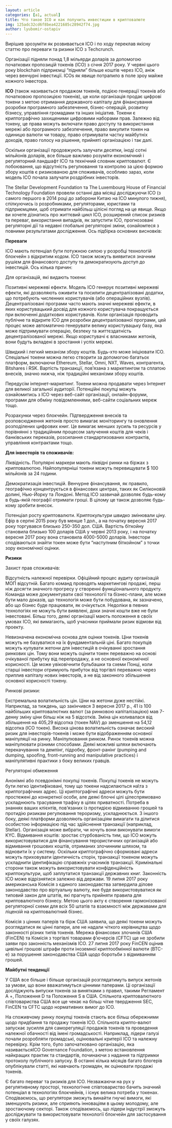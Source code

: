 ```yaml
---
layout: article
categories: [a1, actual]
title: Что такое ICO и как получить инвестиции в криптовалюте
img: 125adc32cd6f8bea4221685c28942f74.jpg
author: lyubomir-ostapiv
---
```

Вирішив зрозуміти як розвивається ICO і по ходу переклав якісну статтю про переваги та ризики ICO з Techcrunch.

Організації підняли понад 1,8 мільярди доларів за допомогою початкових пропозицій токенів (ICO) з січня 2017 року. У червні цього року blockchain підприємці “підняли” більше коштів через ICO, аніж через венчурні інвестиції. ICOs як явище потрапило  в поле зроу майже кожного інвестора.

**ICO** (також називається продажом токенів, подією генерації токенів або початковою пропозицією токенів), це коли організація продає цифрові токени з метою отримання державного капіталу для фінансування розробки програмного забезпечення, бізнес-операцій, розвитку бізнесу, управління громадами та інших ініціатив. Токени є криптографічно захищеними цифровими наборами прав. Залежно від токену, це права можуть включати право доступу та використання мережі або програмного забезпечення, право викупити токен на одиницю валюти чи товару, право отримувати частку майбутніх доходів, право голосу на рішення, прийняті організацією і так далі.

Оскільки організації продовжують залучати десятки, іноді сотні мільйонів доларів, все більше важливо розуміти економічний і регуляторний ландшафт ICO та технічний словник криптовалют. Є побоювання, що відсутність регулювання та контролю за цією формою збору коштів є ризикованою для споживачів, особливо зараз, коли модель ICO почала залучати роздрібних інвесторів.

The Stellar Development Foundation та The Luxembourg House of Financial Technology Foundation провели останні два місяці досліджуючи ICO (з самого першого в 2014 році до заборони Китаю на ICO минулого тижня), спілкуючись із розробниками, регуляторами, юристами та підприємцями, щоб отримати найбільш цілісні погляд на це явище. Якщо ви хочете дізнатись про життєвий цикл ICO, розширений список ризиків та переваг, використання випадків, як запустити ICO, прогнозовані регуляторні дії та недавні глобальні регуляторні зміни, ознайомтеся з повними результатами дослідження. Ось підбірка основних висновків:

**Переваги**

ІСО мають потенціал бути потужною силою у розробці технологій блокчейн з відкритим кодом. ІСО також можуть виявитися значним рушієм для фінансового доступу та демократизують доступ до інвестицій. Ось кілька причин:

Для організацій, які видають токени:

Позитивні мережеві ефекти. Модель ICO генерує позитивні мережеві ефекти, які дозволяють оживити та посилити децентралізовані додатки, що потребують численних користувачів (або операційних вузлів). Децентралізовані програми часто мають значні мережеві ефекти, в яких користувацький досвід для кожного користувача покращується при включенні додаткових користувачів. Коли організація проводить публічне та відкрите ICO для розробки децентралізованої програми, цей процес може автоматично генерувати велику користувацьку базу, яка може підтримувати операцію, безпеку та життєздатність децентралізованої мережі. Якщо користувачі є власниками жетонів, вони будуть вкладені в зростання і успіх мережі.

Швидкий і легкий механізм збору коштів. Будь-хто може ініціювати ICO. Спеціальні токени можна легко створити за допомогою багатьох платформ, включаючи Ethereum, Stellar, Omni, NXT, Waves, контрагента, Bitshares і RSK. Вартість транзакції, пов’язана з маркетингом та сплатою внесків, значно нижча, ніж традиційні механізми збору коштів.

Передусім інтернет-маркетинг. Токени можна продавати через Інтернет для великої загальної аудиторії. Потенційні покупці можуть ознайомитись з ICO через веб-сайт організації, онлайн-форуми, програми для обміну повідомленнями, веб-сайти соціальних мереж тощо.

Розрахунки через блокчейн. Підтвердження внесків та розповсюдження жетонів просто вимагає моніторингу та оновлення розподілених цифрових книг. Це вимагає менших зусиль та ресурсів у порівнянні з традиційним процесом залучення коштів для чеків і банківських переказів, розсилання стандартизованих контрактів, управління контрактами тощо.

**Для інвесторів та споживачів:**

Ліквідність. Популярні маркери мають ліквідні ринки на біржах з криптовалютою. Найпопулярніші токени можуть перевищувати $ 100 мільйонів за 24 години.

Демократизація інвестицій. Венчурне фінансування, як правило, географічно концентрується в фінансових центрах, таких як Силіконовій долині, Нью-Йорку та Лондоні. Метод ICO зазвичай дозволяє будь-кому в будь-якій географії отримати гроші. В цілому це також дозволяє будь-кому зробити внесок.

Потенціал росту криптовалюти. Криптокультури швидко змінювали ціну. Ефір в серпні 2015 року був менше 1 дол., а на початку вересня 2017 року торгувався близько 250-350 дол. США. Вартість біткойну становила близько 100 доларів США у червні 2013 року, і на початку вересня 2017 року вона становила 4000-5000 доларів. Інвестори сподіваються знайти токен може бути “наступним біткойном” з точки зору економічної оцінки.

**Ризики**

Захист прав споживачів:

Відсутність належної перевірки. Офіційний процес аудиту організацій МОП відсутній. Багато команд проводять маркетингові продажі, перш ніж досягти значного прогресу у створенні функціонального продукту. Команда може документувати свої технології та бізнес-плани, але може бути мало доказів, що технологія може бути побудована, як зазначено, або що бізнес буде працювати, як очікується. Недоліки в певних технологіях не можуть бути виявлені, доки значні кошти вже не були інвестовані. Більш того, деякі організації мають положення в своїх умовах ICO, які вимагають, щоб учасники приймали ризик відмови від проекту.

Невизначена економічна основа для оцінки токенів. Ціни токенів можуть не базуватися на їх фундаментальній ціні. Багато покупців можуть купувати жетони для інвестицій в очікуванні зростання ринкових цін. Тому вони можуть оцінити токен переважно на основі очікуваної прибутку від перепродажу, а не основної економічної корисності. Це може увіковічнити бульбашки та схеми Понці, коли старші інвестори отримують прибуток від торгівлі переважно через приплив капіталу нових інвесторів, а не від законного збільшення основної корисності токену.

Ринкові ризики:

Екстремальна волатильність цін. Ціни на жетони дуже нестійкі. Наприклад, за тиждень, що закінчився 3 вересня 2017 р., 41 із 100 найбільших криптовалютних валют (за ринковою капіталізацією) мав 7-денну зміну ціни більш ніж на 5 відсотків. Зміна цін коливалася від збільшення на 405,29 відсотка (токен NAV) до зменшення на 54,12 відсотка (ICO токен). Висока цінова волатильність означає високий ризик для інвесторів-токенів і може бути відображенням основної маніпуляції на ринку.
Маніпулювання ринком. Ринок токенів можна маніпулювати різними способами. Деякі можливі шляхи включають перекачування та демпінг, підробку, фронт-ранінг (pumping and dumping, spoofing, front-running and manipulative practices) і маніпулятивні практики з боку великих гравців.

Регуляторні обмеження

Анонімні або псевдонімні покупці токенів. Покупці токенів не можуть бути легко ідентифіковані, тому що токени надсилаються на\та з криптографічних адрес. Ці криптографічні адреси можуть бути простежені до конкретної особи, але деякі блочні цілі цілеспрямовано ускладнюють трасування трафіку в цілях приватності. Потреба в знаннях ваших клієнтів, пов’язаних із протидією відмиванню грошей та протидію ризикам регулювання тероризму, ускладнюється. З іншого боку, деякі платформи дозволяють організаціям вимагати та ділитися особистою інформацією під час здійснення транзакції (наприклад, Stellar). Організація може вибрати, чи хочуть вони виконувати вимоги KYC.
Відмивання коштів: зростає стурбованість тим, що ІСО можуть використовуватися для фінансування терористичних організацій або відмивання грошових коштів, отриманих злочинним шляхом, та відновити їх у систему. Оскільки криптографічно сформовані адреси можуть приховувати ідентичність сторін, транзакції токеном можуть ускладнити ідентифікацію справжніх учасників транзакції. Кримінальні сторони також можуть використовувати конфіденційність криптокультури, щоб заплутатися транзакції державних книг.
Законність ICO може відрізнятися залежно від держави. 19 липня 2017 року американська Комісія з єдиного законодавства затвердила ділове законодавство про віртуальну валюту, яке буде використовуватися як типовий закон для штатів, які прагнуть прийняти правила для криптовалютного бізнесу. Метою цього акту є створення гармонізованої регуляторної схеми для всіх 50 штатів та взаємності між державами для ліцензій на криптовалютний бізнес.

Комісія з цінних паперів та бірж США заявила, що деякі токени можуть розглядатися як цінні папери, але не надали чіткого керівництва щодо законності різних типів токенів. Мережа фінансових злочинів США (FinCEN) та Комісія з торгівлі товарами ф’ючерсів (CFTC) ще не зробили заяви про законність механізмів ICO. 27 липня 2017 року FinCEN оцінив цивільні грошові штрафи проти іноземної криптообмінної валюти (BTC-e) за порушення законодавства США щодо боротьби з відмиванням грошей.

**Майбутні тенденції**

У США все більше і більше організацій розглядатимуть випуск жетонів за умови, що вони вважатимуться цінними паперами. Ці організації досліджують випуски токенів за винятками з правил, такими Регламент А +, Положення D та Положення S в США. Спільнота криптовалютного співтовариства США все ще чекає на більш чітке твердження SEC, FinCEN та CFTC щодо нормативних вимог до ICO.

На споживчому ринку покупці токенів стають все більш обережними щодо придбання та продажу токенів ICO. Спільнота крипто-валют запускає зусилля для саморегуляції продажів токенів та проведення належної обачності від імені громадськості. Наприклад, лідери галузі почали розробляти громадські, оцінювальні критерії ICO та належну перевірку. Крім того, було започатковано організацію, яка називаєтьсяICO Governance Foundation, з метою встановлення найкращих практик та стандартів, починаючи з надання та підтримки протоколу публічного запуску. В останні кілька місяців багато блогерів опублікували статті, які навчають громадян, як оцінювати продажі токенів.

Є багато переваг та ризиків для ІСО. Незважаючи на рух у регулятивному просторі, технологічне співтовариство бачить значний потенціал в технологіях блокчейнів, і існує велика потреба у токенах. Сподіваємось, що регулятори зможуть винайти гнучкі вимоги, які зменшують ризики, але сприяють інноваціям в цьому молодому, але зростаючому секторі. Також сподіваємось, що лідери індустрії зможуть досліджувати та використовувати технології блокчейн для застосування у своїх галузях.
